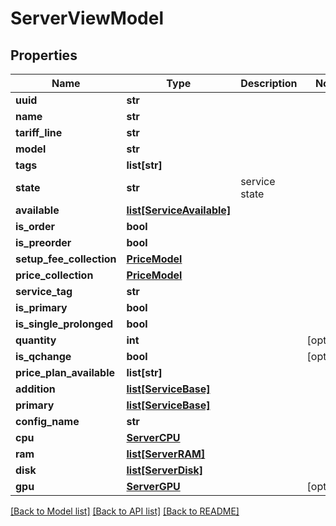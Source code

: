 # ServerViewModel

## Properties
Name | Type | Description | Notes
------------ | ------------- | ------------- | -------------
**uuid** | **str** |  | 
**name** | **str** |  | 
**tariff_line** | **str** |  | 
**model** | **str** |  | 
**tags** | **list[str]** |  | 
**state** | **str** | service state | 
**available** | [**list[ServiceAvailable]**](ServiceAvailable.md) |  | 
**is_order** | **bool** |  | 
**is_preorder** | **bool** |  | 
**setup_fee_collection** | [**PriceModel**](PriceModel.md) |  | 
**price_collection** | [**PriceModel**](PriceModel.md) |  | 
**service_tag** | **str** |  | 
**is_primary** | **bool** |  | 
**is_single_prolonged** | **bool** |  | 
**quantity** | **int** |  | [optional] 
**is_qchange** | **bool** |  | [optional] 
**price_plan_available** | **list[str]** |  | 
**addition** | [**list[ServiceBase]**](ServiceBase.md) |  | 
**primary** | [**list[ServiceBase]**](ServiceBase.md) |  | 
**config_name** | **str** |  | 
**cpu** | [**ServerCPU**](ServerCPU.md) |  | 
**ram** | [**list[ServerRAM]**](ServerRAM.md) |  | 
**disk** | [**list[ServerDisk]**](ServerDisk.md) |  | 
**gpu** | [**ServerGPU**](ServerGPU.md) |  | [optional] 

[[Back to Model list]](../README.md#documentation-for-models) [[Back to API list]](../README.md#documentation-for-api-endpoints) [[Back to README]](../README.md)


